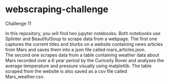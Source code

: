 # webscraping-challenge
Challenge 11

In this repository, you will find two jupyter notebooks.  Both notebooks use Splinter and BeautifulSoup to scrape data from a webpage. 
The first one captures the current titles and blurbs on a website containing news articles from Mars and saves them into a json file called mars_articles.json.  
The second one scrapes data from a table containing weather data about Mars recorded over a 6 year period by the Curiosity Rover and analyses the average temperature and pressure visually using matplotlib.  The table scraped from the website is also saved as a csv file called Mars_weather.csv.
